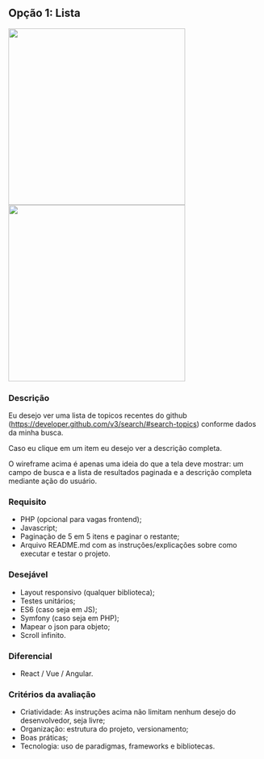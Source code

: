 ## Opção 1: Lista

<img height="350" src="https://user-images.githubusercontent.com/1230528/37670655-996e7268-2c48-11e8-823e-d31eca7d8a35.png">     <img height="350" src="https://user-images.githubusercontent.com/1230528/37670656-99a08938-2c48-11e8-82f7-612e350ccaab.png">


### Descrição

Eu desejo ver uma lista de topicos recentes do github (https://developer.github.com/v3/search/#search-topics) conforme dados da minha busca.

Caso eu clique em um item eu desejo ver a descrição completa.

O wireframe acima é apenas uma ideia do que a tela deve mostrar: um campo de busca e a lista de resultados paginada e a descrição completa mediante ação do usuário.

### Requisito

* PHP (opcional para vagas frontend);
* Javascript;
* Paginação de 5 em 5 itens e paginar o restante;
* Arquivo README.md com as instruções/explicações sobre como executar e testar o projeto.

### Desejável
* Layout responsivo (qualquer biblioteca);
* Testes unitários;
* ES6 (caso seja em JS);
* Symfony (caso seja em PHP);
* Mapear o json para objeto;
* Scroll infinito.

### Diferencial
* React / Vue / Angular.


### Critérios da avaliação
* Criatividade: As instruções acima não limitam nenhum desejo do desenvolvedor, seja livre;
* Organização: estrutura do projeto, versionamento;
* Boas práticas;
* Tecnologia: uso de paradigmas, frameworks e bibliotecas.

